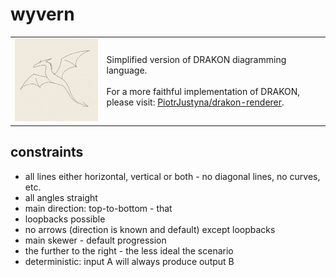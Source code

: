 # wyvern

<table>
  <tr>
    <td><img src="wyvern.png" alt="wyvern" style="width:300px;"/></td>
    <td>
      Simplified version of DRAKON diagramming language.
      <br /> <br />
      For a more faithful implementation of DRAKON, please visit: <a href="https://github.com/PiotrJustyna/drakon-renderer">PiotrJustyna/drakon-renderer</a>.
    </td>
  </tr>
</table>

## constraints

* all lines either horizontal, vertical or both - no diagonal lines, no curves, etc.
* all angles straight
* main direction: top-to-bottom - that 
* loopbacks possible
* no arrows (direction is known and default) except loopbacks
* main skewer - default progression
* the further to the right - the less ideal the scenario
* deterministic: input A will always produce output B
